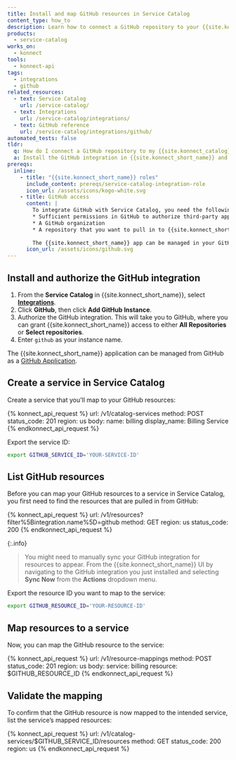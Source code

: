 ```yaml
---
title: Install and map GitHub resources in Service Catalog
content_type: how_to
description: Learn how to connect a GitHub repository to your {{site.konnect_catalog}} service in {{site.konnect_short_name}}.
products:
  - service-catalog
works_on:
  - konnect
tools:
  - konnect-api
tags:
  - integrations
  - github
related_resources:
  - text: Service Catalog
    url: /service-catalog/
  - text: Integrations
    url: /service-catalog/integrations/
  - text: GitHub reference
    url: /service-catalog/integrations/github/
automated_tests: false
tldr:
  q: How do I connect a GitHub repository to my {{site.konnect_catalog}} service?
  a: Install the GitHub integration in {{site.konnect_short_name}} and authorize access to one or more repositories, then link a repository to your {{site.konnect_catalog}} service to display metadata and enable event tracking.
prereqs:
  inline:
    - title: "{{site.konnect_short_name}} roles"
      include_content: prereqs/service-catalog-integration-role
      icon_url: /assets/icons/kogo-white.svg
    - title: GitHub access
      content: |
        To integrate GitHub with Service Catalog, you need the following:
        * Sufficient permissions in GitHub to authorize third-party applications and install the {{site.konnect_short_name}} GitHub App
        * A GitHub organization
        * A repository that you want to pull in to {{site.konnect_short_name}}. You can grant access to either all repositories or selected repositories during the authorization process. 
        
        The {{site.konnect_short_name}} app can be managed in your GitHub account under **Applications > GitHub Apps**.
      icon_url: /assets/icons/github.svg
---
```


## Install and authorize the GitHub integration

1. From the **Service Catalog** in {{site.konnect_short_name}}, select **[Integrations](https://cloud.konghq.com/us/service-catalog/integrations)**. 
2. Click **GitHub**, then click **Add GitHub Instance**.
3. Authorize the GitHub integration. This will take you to GitHub, where you can grant {{site.konnect_short_name}} access to either **All Repositories** or **Select repositories**. 
1. Enter `github` as your instance name.

The {{site.konnect_short_name}} application can be managed from GitHub as a [GitHub Application](https://docs.github.com/en/apps/using-github-apps/authorizing-github-apps).

## Create a service in Service Catalog

Create a service that you'll map to your GitHub resources:

<!--vale off-->
{% konnect_api_request %}
url: /v1/catalog-services
method: POST
status_code: 201
region: us
body:
  name: billing
  display_name: Billing Service
{% endkonnect_api_request %}
<!--vale on-->

Export the service ID:

```sh
export GITHUB_SERVICE_ID='YOUR-SERVICE-ID'
```

## List GitHub resources

Before you can map your GitHub resources to a service in Service Catalog, you first need to find the resources that are pulled in from GitHub:

<!--vale off-->
{% konnect_api_request %}
url: /v1/resources?filter%5Bintegration.name%5D=github
method: GET
region: us
status_code: 200
{% endkonnect_api_request %}
<!--vale on-->

{:.info}
> You might need to manually sync your GitHub integration for resources to appear. From the {{site.konnect_short_name}} UI by navigating to the GitHub integration you just installed and selecting **Sync Now** from the **Actions** dropdown menu.

Export the resource ID you want to map to the service:

```sh
export GITHUB_RESOURCE_ID='YOUR-RESOURCE-ID'
```

## Map resources to a service

Now, you can map the GitHub resource to the service:

<!--vale off-->
{% konnect_api_request %}
url: /v1/resource-mappings
method: POST
status_code: 201
region: us
body:
  service: billing
  resource: $GITHUB_RESOURCE_ID
{% endkonnect_api_request %}
<!--vale on-->


## Validate the mapping

To confirm that the GitHub resource is now mapped to the intended service, list the service’s mapped resources:

<!--vale off-->
{% konnect_api_request %}
url: /v1/catalog-services/$GITHUB_SERVICE_ID/resources
method: GET
status_code: 200
region: us
{% endkonnect_api_request %}
<!--vale on-->

